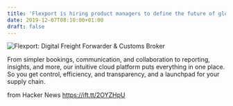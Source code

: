 ```yaml
---
title: 'Flexport is hiring product managers to define the future of global trade'
date: 2019-12-07T08:10:00+01:00
draft: false
---
```


![](https://images.ctfassets.net/92fo1e671z6m/65YXbFUmrScJvGu1cERZ1M/8dfc7be2e5a7f2bff59a8dcb3346d54c/Meta__1_.png?w=1200&q=50 "Flexport: Digital Freight Forwarder & Customs Broker ")  

From simpler bookings, communication, and collaboration to reporting, insights, and more, our intuitive cloud platform puts everything in one place. So you get control, efficiency, and transparency, and a launchpad for your supply chain.

  
  
from Hacker News https://ift.tt/2OYZHpU